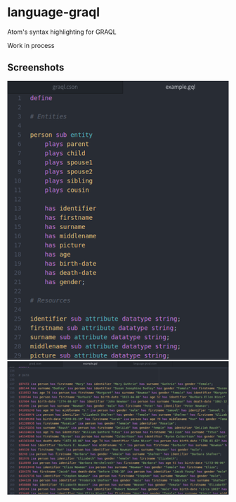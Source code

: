 # language-graql
Atom's syntax highlighting for GRAQL

Work in process

## Screenshots
![Screenshot1](screenshots/Screenshot_1.png?raw=true "Screenshot1")
![Screenshot2](screenshots/Screenshot_2.png?raw=true "Screenshot2")
